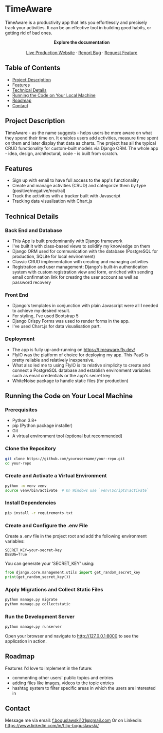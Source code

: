 # TimeAware

TimeAware is a productivity app that lets you effortlessly and precisely track your activities. It can be an effective tool in building good habits, or getting rid of bad ones.

  <p align="center"> 
    <strong>Explore the documentation</strong>
    <br />
    <br />
    <a href="https://timeaware.fly.dev/">Live Production Website</a>
    ·
    <a href="https://github.com/Filbog/timeaware-django/issues/new?labels=bug&template=bug-report---.md">Report Bug</a>
    ·
    <a href="https://github.com/Filbog/timeaware-django/issues/new?labels=enhancement&template=feature-request---.md">Request Feature</a>
  </p>

## Table of Contents

- [Project Description](#project-description)
- [Features](#features)
- [Technical Details](#technical-details)
- [Running the Code on Your Local Machine](#running-the-code-on-your-local-machine)
- [Roadmap](#roadmap)
- [Contact](#contact)

## Project Description

TimeAware - as the name suggests - helps users be more aware on what they spend their time on. It enables users add activities, measure time spent on them and later display that data as charts. The project has all the typical CRUD functionality for custom-built models via Django ORM. The whole app - idea, design, architectural, code - is built from scratch.

## Features

- Sign up with email to have full access to the app's functionality
- Create and manage activities (CRUD) and categorize them by type (positive/negative/neutral)
- Track the activities with a tracker built with Javascript
- Tracking data visualisation with Chart.js

## Technical Details
### Back End and Database
- This App is built predominantly with Django framework
- I've built it with class-based views to solidify my knowledge on them
- Django ORM used for communication with the database (PostgreSQL for production, SQLite for local environment)
- Classic CRUD implementation with creating and managing activities
- Registration and user management: Django's built-in authentication system with custom registration view and form, enriched with sending email confirmation link for creating the user account as well as password recovery
### Front End
- Django's templates in conjunction with plain Javascript were all I needed to achieve my desired result.
- For styling, I've used Bootstrap 5
- Django Crispy Forms was used to render forms in the app.
- I've used Chart.js for data visualisation part.
### Deployment
- The app is fully up-and-running on https://timeaware.fly.dev/ 
- FlyIO was the platform of choice for deploying my app. This PaaS is pretty reliable and relatively inexpensive.
- What also led me to using FlyIO is its relative simplicity to create and connect a PostgreSQL database and establish environment variables such as email credentials or the app's secret key
- WhiteNoise package to handle static files (for production)

## Running the Code on Your Local Machine
### Prerequisites

- Python 3.8+
- pip (Python package installer)
- Git
- A virtual environment tool (optional but recommended)

### Clone the Repository

```sh
git clone https://github.com/yourusername/your-repo.git
cd your-repo
```
### Create and Activate a Virtual Environment
```sh
python -m venv venv
source venv/bin/activate  # On Windows use `venv\Scripts\activate`
```
### Install Dependencies
```sh
pip install -r requirements.txt
```
### Create and Configure the .env File
Create a .env file in the project root and add the following environment variables:
```
SECRET_KEY=your-secret-key
DEBUG=True
```
You can generate your 'SECRET_KEY' using:
```python
from django.core.management.utils import get_random_secret_key
print(get_random_secret_key())
```
### Apply Migrations and Collect Static Files
```sh
python manage.py migrate
python manage.py collectstatic
```
### Run the Development Server
```sh
python manage.py runserver
```
Open your browser and navigate to http://127.0.0.1:8000 to see the application in action.

## Roadmap
Features I'd love to implement in the future:
- commenting other users' public topics and entries
- adding files like images, videos to the topic entries
- hashtag system to filter specific areas in which the users are interested in

## Contact
Message me via email: f.boguslawski101@gmail.com
Or on Linkedin: https://www.linkedin.com/in/filip-boguslawski/



